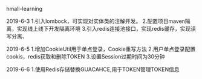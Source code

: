 hmall-learning



2019-6-3
1.引入lombock，可实现对实体类的注解开发。
2.配置项目maven隔离，实现线上线下开发隔离环境
3.引入redis连接池接口，实现redis缓存，实现读写分离、

2019-6-5
1.增加CookieUtil用于单点登录，Cookie重写方法
2.用户单点登录配置cookis，redis获取和删除TOKEN
3.设置Session过期时间为30分钟


2019-6-6
1.使用Redis存储替换GUACAHCE,用于TOKEN管理TOKEN信息
